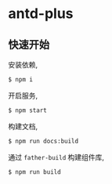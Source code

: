 # antd-plus

## 快速开始

安装依赖,

```bash
$ npm i
```

开启服务,

```bash
$ npm start
```

构建文档,

```bash
$ npm run docs:build
```

通过 `father-build` 构建组件库,

```bash
$ npm run build
```
